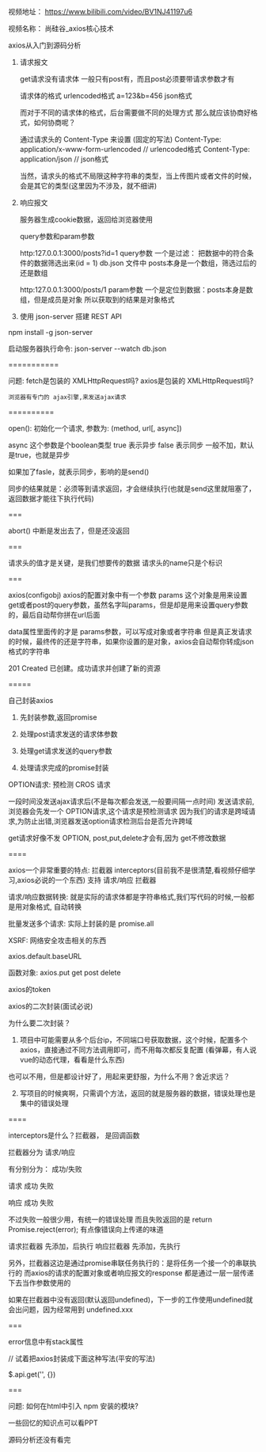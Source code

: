 视频地址：
https://www.bilibili.com/video/BV1NJ41197u6


视频名称：
尚硅谷_axios核心技术

axios从入门到源码分析




1.  请求报文

    get请求没有请求体
    一般只有post有，而且post必须要带请求参数才有

    请求体的格式
        urlencoded格式         a=123&b=456
        json格式

    而对于不同的请求体的格式，后台需要做不同的处理方式
    那么就应该协商好格式，如何协商呢？

    通过请求头的 Content-Type 来设置 (固定的写法)
    Content-Type:   application/x-www-form-urlencoded           // urlencoded格式
    Content-Type:   application/json                            // json格式


    当然，请求头的格式不局限这种字符串的类型，当上传图片或者文件的时候，会是其它的类型(这里因为不涉及，就不细讲)



2.  响应报文


    服务器生成cookie数据，返回给浏览器使用
    

    query参数和param参数

    http:127.0.0.1:3000/posts?id=1  query参数 
    一个是过滤： 把数据中的符合条件的数据筛选出来(id = 1)
    db.json 文件中 posts本身是一个数组，筛选过后的还是数组


    http:127.0.0.1:3000/posts/1   param参数
    一个是定位到数据：posts本身是数组，但是成员是对象
    所以获取到的结果是对象格式


3. 使用 json-server 搭建 REST API

npm install -g json-server

启动服务器执行命令: json-server --watch db.json

===========

问题:   fetch是包装的 XMLHttpRequest吗?
        axios是包装的 XMLHttpRequest吗?

    浏览器有专门的 ajax引擎,来发送ajax请求


==========

open(): 初始化一个请求, 参数为: (method, url[, async])

async 这个参数是个boolean类型
true 表示异步
false 表示同步
一般不加，默认是true，也就是异步

如果加了fasle，就表示同步，影响的是send()

同步的结果就是：必须等到请求返回，才会继续执行(也就是send这里就阻塞了，返回数据才能往下执行代码)


===

abort() 中断是发出去了，但是还没返回


===

请求头的值才是关键，是我们想要传的数据
请求头的name只是个标识


===

axios(configobj) 
axios的配置对象中有一个参数  params 这个对象是用来设置get或者post的query参数，虽然名字叫params，但是却是用来设置query参数的，最后自动帮你拼在url后面

data属性里面传的才是 params参数，可以写成对象或者字符串
但是真正发请求的时候，最终传的还是字符串，如果你设置的是对象，axios会自动帮你转成json格式的字符串


201	Created	已创建。成功请求并创建了新的资源


=====

自己封装axios

1. 先封装参数,返回promise

2. 处理post请求发送的请求体参数

3. 处理get请求发送的query参数

4. 处理请求完成的promise封装


OPTION请求: 预检测 CROS 请求

一段时间没发送ajax请求后(不是每次都会发送,一般要间隔一点时间)
发送请求前,浏览器会先发一个 OPTION请求,这个请求是预检测请求
因为我们的请求是跨域请求,为防止出错,浏览器发送option请求检测后台是否允许跨域

get请求好像不发 OPTION, post,put,delete才会有,因为 get不修改数据




====

axios一个非常重要的特点: 拦截器 interceptors(目前我不是很清楚,看视频仔细学习,axios必说的一个东西)
支持 请求/响应 拦截器


请求/响应数据转换: 就是实际的请求体都是字符串格式,我们写代码的时候,一般都是用对象格式, 自动转换


批量发送多个请求: 实际上封装的是 promise.all

XSRF: 网络安全攻击相关的东西


axios.default.baseURL



函数对象: axios.put get post delete

axios的token


axios的二次封装(面试必说)

为什么要二次封装？

1. 项目中可能需要从多个后台ip，不同端口号获取数据，这个时候，配置多个axios，直接通过不同方法调用即可，而不用每次都反复配置
(看弹幕，有人说vue的动态代理，看看是什么东西)

也可以不用，但是都设计好了，用起来更舒服，为什么不用？舍近求远？


2. 写项目的时候爽啊，只需调个方法，返回的就是服务器的数据，错误处理也是集中的错误处理


====

interceptors是什么？拦截器，  是回调函数

拦截器分为 请求/响应

有分别分为： 成功/失败

请求
    成功
    失败

响应
    成功
    失败

不过失败一般很少用，有统一的错误处理
而且失败返回的是  return Promise.reject(error);
有点像错误向上传递的味道


请求拦截器 先添加，后执行
响应拦截器 先添加，先执行


另外，拦截器这边是通过promise串联任务执行的：是将任务一个接一个的串联执行的
而axios的请求的配置对象或者响应报文的response 
都是通过一层一层传递下去当作参数使用的

如果在拦截器中没有返回(默认返回undefined)，下一步的工作使用undefined就会出问题，因为经常用到 undefined.xxx



===

error信息中有stack属性


// 试着把axios封装成下面这种写法(平安的写法)

$.api.get('', {})

===









问题: 如何在html中引入 npm 安装的模块?




一些回忆的知识点可以看PPT


源码分析还没有看完
